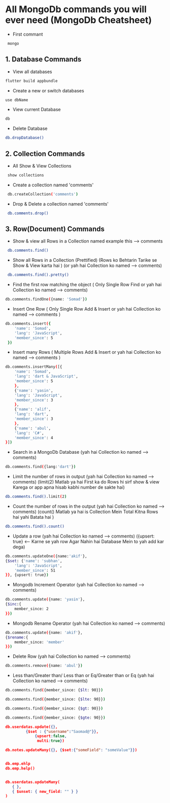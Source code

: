 # All MongoDb commands you will ever need (MongoDb Cheatsheet)


- First commant
```sh
 mongo
```


## 1. Database Commands
- View all databases
```sh
flutter build appbundle
```

- Create a new or switch databases 
```sh
use dbName
```

- View current Database 
```sh
db
```

- Delete Database 
```sh
db.dropDatabase()
```

## 2. Collection Commands
- All Show & View Collections
```sh
 show collections
```

- Create a collection named 'comments'
```sh
 db.createCollection('comments')
```

- Drop & Delete a collection named 'comments'
```sh
 db.comments.drop()
```

## 3. Row(Document) Commands
- Show & view all Rows in a Collection named example this --> comments
```sh
 db.comments.find()
```

- Show all Rows in a Collection (Prettified) (Rows ko Behtarin Tarike se Show & View karta hai ) (or yah hai Collection ko named --> comments)
```sh
 db.comments.find().pretty()
```

- Find the first row matching the object  ( Only Single Row Find or yah hai Collection ko named --> comments)
```sh
db.comments.findOne({name: 'Somad'})
```

- Insert One Row  ( Only Single Row Add & Insert or yah hai Collection ko named --> comments )
```sh
db.comments.insert({
    'name': 'Somad',
    'lang': 'JavaScript',
    'member_since': 5
 })
```

- Insert many Rows  ( Multiple Rows Add & Insert or yah hai Collection ko named --> comments )
```sh
db.comments.insertMany([{
    'name': 'Somad',
    'lang': 'dart & JavaScript',
    'member_since': 5
    }, 
    {'name': 'yasin',
    'lang': 'JavaScript',
    'member_since': 3
    },
    {'name': 'alif',
    'lang': 'dart',
    'member_since': 3
    },
    {'name': 'abul',
    'lang': 'C#',
    'member_since': 4
}])
```

- Search in a MongoDb Database  (yah hai Collection ko named --> comments)
```sh
db.comments.find({lang:'dart'})
```

- Limit the number of rows in output  (yah hai Collection ko named --> comments) (limit(2) Matlab ya hai First ka do Rows hi sirf show & view Karega or app apna hisab kabhi number de sakte hai)
```sh
db.comments.find().limit(2)
```

- Count the number of rows in the output  (yah hai Collection ko named --> comments) (count() Matlab ya hai is Collection Mein Total Kitna Rows hai yahi Batata hai )
```sh
db.comments.find().count()
```

- Update a row  (yah hai Collection ko named --> comments) ({upsert: true} <-- Karne se yah row Agar Nahin hai Database Mein to yah add kar dega)
```sh
db.comments.updateOne({name:'akif'},
{$set: {'name': 'subhan',
    'lang': 'JavaScript',
    'member_since': 51
}}, {upsert: true})
```

- Mongodb Increment Operator  (yah hai Collection ko named --> comments) 
```sh
db.comments.update({name: 'yasin'},
{$inc:{
    member_since: 2
}})
```

- Mongodb Rename Operator  (yah hai Collection ko named --> comments) 
```sh
db.comments.update({name: 'akif'},
{$rename:{
    member_since: 'member'
}})
```

- Delete Row   (yah hai Collection ko named --> comments) 
```sh
db.comments.remove({name: 'abul'})
```

- Less than/Greater than/ Less than or Eq/Greater than or Eq   (yah hai Collection ko named --> comments) 
```sh
db.comments.find({member_since: {$lt: 90}})
```

```sh
db.comments.find({member_since: {$lte: 90}})
```

```sh
db.comments.find({member_since: {$gt: 90}})
```

```sh
db.comments.find({member_since: {$gte: 90}})
```





```json
db.userdatas.update({},
         {$set : {"username":"Saomad@"}},
             {upsert:false,
              multi:true}) 

db.notes.updateMany({}, {$set:{"someField": "someValue"}})


db.emp.ehlp
db.emp.help()


db.userdatas.updateMany(
   { },
   { $unset: { new_field: "" } }
)
```


